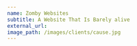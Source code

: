 ```yaml
---
name: Zomby Websites
subtitle: A Website That Is Barely alive
external_url: 
image_path: /images/clients/cause.jpg
---
```



